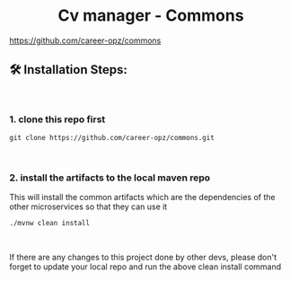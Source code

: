 <h1 align="center" id="title">Cv manager - Commons</h1>

<a id="description">https://github.com/career-opz/commons</a>

<h2>🛠️ Installation Steps:</h2>
<br>

<h3>1. clone this repo first</h3>

```
git clone https://github.com/career-opz/commons.git
```
<br>
<h3>2. install the artifacts to the local maven repo</h3>
<p>This will install the common artifacts which are the dependencies of the other microservices so that they can use it</p>

```
./mvnw clean install
```

<br>
<p>If there are any changes to this project done by other devs, please don't forget to update your local repo and run the above clean install command</p>

